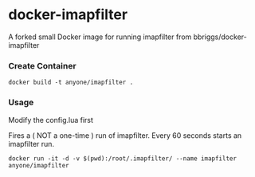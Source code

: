 # docker-imapfilter

A forked small Docker image for running imapfilter from bbriggs/docker-imapfilter

### Create Container

`docker build -t anyone/imapfilter .`

### Usage

Modify the config.lua first

Fires a ( NOT a one-time ) run of imapfilter.
Every 60 seconds starts an imapfilter run.

`docker run -it -d -v $(pwd):/root/.imapfilter/ --name imapfilter anyone/imapfilter`
